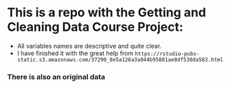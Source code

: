 # This is a repo with the Getting and Cleaning Data Course Project:

- All variables names are descriptive and quite clear.
- I have finished it with the great help from
`https://rstudio-pubs-static.s3.amazonaws.com/37290_8e5a126a3a044b95881ae8df530da583.html`

 

### There is also an original data 
